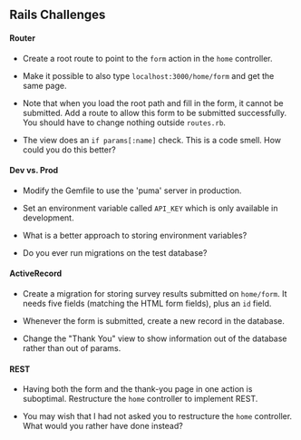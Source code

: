 ## Rails Challenges

#### Router

* Create a root route to point to the `form` action in the `home` controller.

* Make it possible to also type `localhost:3000/home/form` and get the same page.

* Note that when you load the root path and fill in the form, it cannot be submitted.  Add a route to allow this form to be submitted successfully.  You should have to change nothing outside `routes.rb`.

* The view does an `if params[:name]` check.  This is a code smell.  How could you do this better?

#### Dev vs. Prod

* Modify the Gemfile to use the 'puma' server in production.

* Set an environment variable called `API_KEY` which is only available in development.

* What is a better approach to storing environment variables?

* Do you ever run migrations on the test database?

#### ActiveRecord

* Create a migration for storing survey results submitted on `home/form`.  It needs five fields (matching the HTML form fields), plus an `id` field.

* Whenever the form is submitted, create a new record in the database.

* Change the "Thank You" view to show information out of the database rather than out of params.

#### REST

* Having both the form and the thank-you page in one action is suboptimal.  Restructure the `home` controller to implement REST.

* You may wish that I had not asked you to restructure the `home` controller.  What would you rather have done instead?
